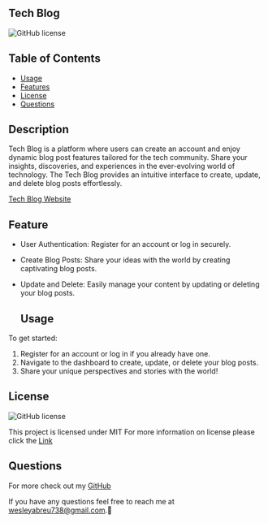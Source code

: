 ## Tech Blog
  ![GitHub license](https://img.shields.io/badge/License-MIT-brightgreen.svg)

## Table of Contents

 - [Usage](#usage) 
 - [Features](#features) 
 - [License](#license)
 - [Questions](#questions)

  ## Description
 Tech Blog is a platform where users can create an account and enjoy dynamic blog post features tailored for the tech community. Share your insights, discoveries, and experiences in the ever-evolving world of technology. The Tech Blog provides an intuitive interface to create, update, and delete blog posts effortlessly.

  [Tech Blog Website](https://shrouded-plateau-17923-163bcd4dc95e.herokuapp.com/)

## Feature
- User Authentication: Register for an account or log in securely.
- Create Blog Posts: Share your ideas with the world by creating captivating blog posts.
- Update and Delete: Easily manage your content by updating or deleting your blog posts.

  ## Usage
To get started:
1. Register for an account or log in if you already have one.
2. Navigate to the dashboard to create, update, or delete your blog posts.
3. Share your unique perspectives and stories with the world!

  ## License
  ![GitHub license](https://img.shields.io/badge/License-MIT-brightgreen.svg)

  This project is licensed under MIT
  For more information on license please click the [Link](https://opensource.org/licenses/MIT)

  ## Questions
  For more check out my [GitHub](https://github.com/) 
  
  If you have any questions feel free to reach me at wesleyabreu738@gmail.com.👋
